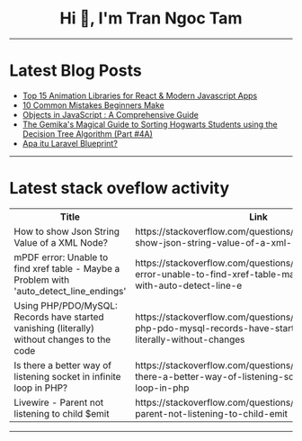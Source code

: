 <h1 align="center">Hi 👋, I'm Tran Ngoc Tam</h1>

---

# Latest Blog Posts 
<!-- BLOG-POST-LIST:START -->
- [Top 15 Animation Libraries for React &amp; Modern Javascript Apps](https://dev.to/syakirurahman/top-15-animation-libraries-for-react-modern-javascript-apps-2i9m)
- [10 Common Mistakes Beginners Make](https://dev.to/ezilemdodana/10-common-mistakes-beginners-make-53c6)
- [Objects in JavaScript : A Comprehensive Guide](https://dev.to/sadanandgadwal/objects-in-javascript-a-comprehensive-guide-6n9)
- [The Gemika&#39;s Magical Guide to Sorting Hogwarts Students using the Decision Tree Algorithm &lpar;Part #4A&rpar;](https://dev.to/gerryleonugroho/the-gemikas-magical-guide-to-sorting-hogwarts-students-using-the-decision-tree-algorithm-part-4a-4n3n)
- [Apa itu Laravel Blueprint?](https://dev.to/mahib22/apa-itu-laravel-blueprint-5747)
<!-- BLOG-POST-LIST:END -->

---

# Latest stack oveflow activity
<table>
  <tr><th>Title</th><th>Link</th></tr>
  <!-- STACKOVERFLOW:START --><tr><td>How to show Json String Value of a XML Node?</td><td>https://stackoverflow.com/questions/78757663/how-to-show-json-string-value-of-a-xml-node</td></tr><tr><td>mPDF error: Unable to find xref table - Maybe a Problem with &#39;auto_detect_line_endings&#39;</td><td>https://stackoverflow.com/questions/78757628/mpdf-error-unable-to-find-xref-table-maybe-a-problem-with-auto-detect-line-e</td></tr><tr><td>Using PHP/PDO/MySQL: Records have started vanishing &lpar;literally&rpar; without changes to the code</td><td>https://stackoverflow.com/questions/78757618/using-php-pdo-mysql-records-have-started-vanishing-literally-without-changes</td></tr><tr><td>Is there a better way of listening socket in infinite loop in PHP?</td><td>https://stackoverflow.com/questions/78757303/is-there-a-better-way-of-listening-socket-in-infinite-loop-in-php</td></tr><tr><td>Livewire - Parent not listening to child $emit</td><td>https://stackoverflow.com/questions/78757296/livewire-parent-not-listening-to-child-emit</td></tr><!-- STACKOVERFLOW:END -->
</table>

---


